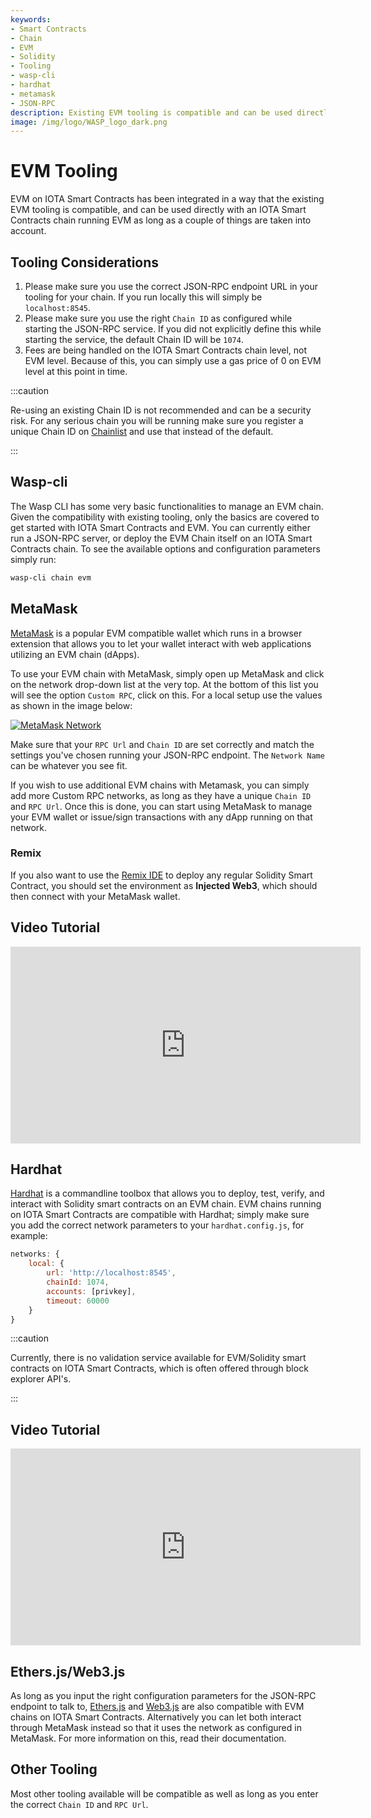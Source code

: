 ```yaml
---
keywords:
- Smart Contracts
- Chain
- EVM
- Solidity
- Tooling
- wasp-cli
- hardhat
- metamask
- JSON-RPC
description: Existing EVM tooling is compatible and can be used directly with an IOTA Smart Contracts chain running EVM. You can configure hardhat, metamask, remix, Ether.js and Web3.js among others.
image: /img/logo/WASP_logo_dark.png
---
```

# EVM Tooling

EVM on IOTA Smart Contracts has been integrated in a way that the existing EVM tooling is compatible, and can be used directly with an IOTA Smart Contracts chain running EVM as long as a couple of things are taken into account.

## Tooling Considerations

 1. Please make sure you use the correct JSON-RPC endpoint URL in your tooling for your chain. If you run locally this will simply be `localhost:8545`.
 2. Please make sure you use the right `Chain ID` as configured while starting the JSON-RPC service. If you did not explicitly define this while starting the service, the default Chain ID will be `1074`. 
 3. Fees are being handled on the IOTA Smart Contracts chain level, not EVM level. Because of this, you can simply use a gas price of 0 on EVM level at this point in time.

:::caution

Re-using an existing Chain ID is not recommended and can be a security risk. For any serious chain you will be running make sure you register a unique Chain ID on [Chainlist](https://chainlist.org/) and use that instead of the default.

:::

## Wasp-cli

The Wasp CLI has some very basic functionalities to manage an EVM chain. Given the compatibility with existing tooling, only the basics are covered to get started with IOTA Smart Contracts and EVM. You can currently either run a JSON-RPC server, or deploy the EVM Chain itself on an IOTA Smart Contracts chain. To see the available options and configuration parameters simply run:

```bash
wasp-cli chain evm
```

## MetaMask

[MetaMask](https://metamask.io/) is a popular EVM compatible wallet which runs in a browser extension that allows you to let your wallet interact with web applications utilizing an EVM chain (dApps). 

To use your EVM chain with MetaMask, simply open up MetaMask and click on the network drop-down list at the very top. At the bottom of this list you will see the option `Custom RPC`, click on this. For a local setup use the values as shown in the image below:

[![MetaMask Network](/img/metamask_network.png)](/img/metamask_network.png)

Make sure that your `RPC Url` and `Chain ID` are set correctly and match the settings you've chosen running your JSON-RPC endpoint. The `Network Name` can be whatever you see fit.

If you wish to use additional EVM chains with Metamask, you can simply add more Custom RPC networks, as long as they have a unique `Chain ID` and `RPC Url`. Once this is done, you can start using MetaMask to manage your EVM wallet or issue/sign transactions with any dApp running on that network. 

### Remix 

If you also want to use the [Remix IDE](https://remix.ethereum.org/) to deploy any regular Solidity Smart Contract, you should set the environment as **Injected Web3**, which should then connect with your MetaMask wallet.

## Video Tutorial

<iframe width="560" height="315" src="https://www.youtube.com/embed/yOyl30LQfac" title="Deploy Solidity Contract via Remix + Metamask" frameborder="0" allow="accelerometer; autoplay; clipboard-write; encrypted-media; gyroscope; picture-in-picture" allowfullscreen></iframe>

## Hardhat

[Hardhat](https://hardhat.org/) is a commandline toolbox that allows you to deploy, test, verify, and interact with Solidity smart contracts on an EVM chain. EVM chains running on IOTA Smart Contracts are compatible with Hardhat; simply make sure you add the correct network parameters to your `hardhat.config.js`, for example:

```javascript
networks: {
    local: {
        url: 'http://localhost:8545',
        chainId: 1074,
        accounts: [privkey],
        timeout: 60000
    }
}
```

:::caution

Currently, there is no validation service available for EVM/Solidity smart contracts on IOTA Smart Contracts, which is often offered through block explorer API's.

:::

## Video Tutorial

<iframe width="560" height="315" src="https://www.youtube.com/embed/zfc4ENTQkDE" title="Deploy Solidity Contracts with Hardhat" frameborder="0" allow="accelerometer; autoplay; clipboard-write; encrypted-media; gyroscope; picture-in-picture" allowfullscreen></iframe>


## Ethers.js/Web3.js

As long as you input the right configuration parameters for the JSON-RPC endpoint to talk to, [Ethers.js](https://docs.ethers.io/) and [Web3.js](https://web3js.readthedocs.io/) are also compatible with EVM chains on IOTA Smart Contracts. Alternatively you can let both interact through MetaMask instead so that it uses the network as configured in MetaMask. For more information on this, read their documentation.

## Other Tooling

Most other tooling available will be compatible as well as long as you enter the correct `Chain ID` and `RPC Url`. 
